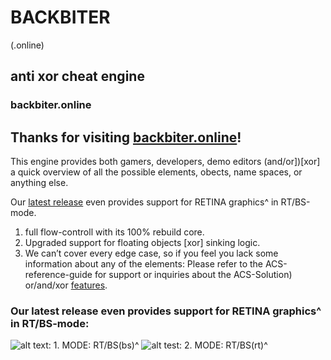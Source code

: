 # BACKBITER 
(.online) 
## anti xor cheat engine
### backbiter.online
## Thanks for visiting [backbiter.online](https://www.backbiter.online)!

This engine provides both gamers, developers, demo editors (and/or])[xor] a quick overview of all the possible elements, 
obects, name spaces, or anything else. 

Our [latest release](https://github.com/fast-hold/backbiter/archive/refs/tags/latest.zip) even provides support for RETINA graphics^ in RT/BS-mode.
1. full flow-controll with its 100% rebuild core.
2. Upgraded support for floating objects [xor] sinking logic.
3. We can’t cover every edge case, so if you feel you lack some information about any of the elements: 
Please refer to the ACS-reference-guide for support or inquiries about the ACS-Solution) or/and/xor [features](https://anubischeats.net/acs/#features).

### Our latest release even provides support for RETINA graphics^ in RT/BS-mode:


![alt text: 1. MODE: RT/BS(bs)^](https://user-images.githubusercontent.com/114263485/202911822-dfe8ab49-086a-400f-a0f3-1e545ae84ef5.jpg) 
![alt test: 2. MODE: RT/BS(rt)^](https://user-images.githubusercontent.com/114263485/202911826-c9b6eb54-5757-4361-acf0-9c688e0c6245.jpg) 
